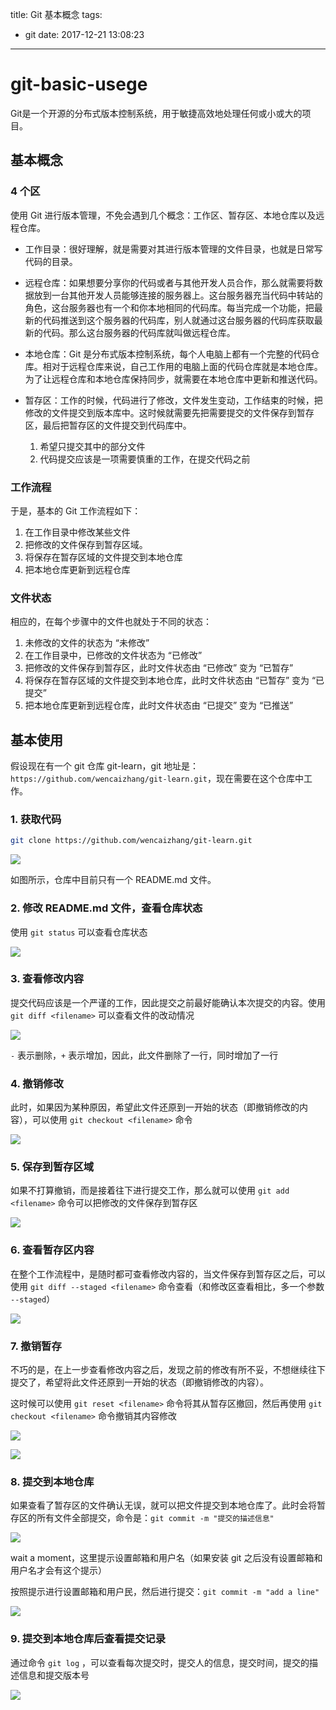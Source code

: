 title: Git 基本概念
tags:
  - git
date: 2017-12-21 13:08:23
---
# git-basic-usege

Git是一个开源的分布式版本控制系统，用于敏捷高效地处理任何或小或大的项目。

<!-- more -->

## 基本概念

### 4 个区
使用 Git 进行版本管理，不免会遇到几个概念：工作区、暂存区、本地仓库以及远程仓库。

+ 工作目录：很好理解，就是需要对其进行版本管理的文件目录，也就是日常写代码的目录。

+ 远程仓库：如果想要分享你的代码或者与其他开发人员合作，那么就需要将数据放到一台其他开发人员能够连接的服务器上。这台服务器充当代码中转站的角色，这台服务器也有一个和你本地相同的代码库。每当完成一个功能，把最新的代码推送到这个服务器的代码库，别人就通过这台服务器的代码库获取最新的代码。那么这台服务器的代码库就叫做远程仓库。

+ 本地仓库：Git 是分布式版本控制系统，每个人电脑上都有一个完整的代码仓库。相对于远程仓库来说，自己工作用的电脑上面的代码仓库就是本地仓库。为了让远程仓库和本地仓库保持同步，就需要在本地仓库中更新和推送代码。

+ 暂存区：工作的时候，代码进行了修改，文件发生变动，工作结束的时候，把修改的文件提交到版本库中。这时候就需要先把需要提交的文件保存到暂存区，最后把暂存区的文件提交到代码库中。
    1. 希望只提交其中的部分文件
    2. 代码提交应该是一项需要慎重的工作，在提交代码之前

### 工作流程
于是，基本的 Git 工作流程如下：

1. 在工作目录中修改某些文件
1. 把修改的文件保存到暂存区域。
1. 将保存在暂存区域的文件提交到本地仓库
1. 把本地仓库更新到远程仓库

### 文件状态
相应的，在每个步骤中的文件也就处于不同的状态：

1. 未修改的文件的状态为 “未修改”
1. 在工作目录中，已修改的文件状态为 “已修改”
1. 把修改的文件保存到暂存区，此时文件状态由 “已修改” 变为 “已暂存”
1. 将保存在暂存区域的文件提交到本地仓库，此时文件状态由 “已暂存” 变为 “已提交”
1. 把本地仓库更新到远程仓库，此时文件状态由 “已提交” 变为 “已推送”


## 基本使用

假设现在有一个 git 仓库 git-learn，git 地址是：`https://github.com/wencaizhang/git-learn.git`，现在需要在这个仓库中工作。

### 1. 获取代码
  ```bash
  git clone https://github.com/wencaizhang/git-learn.git
  ```
  ![](http://p2btijoky.bkt.clouddn.com/18-1-10/80220578.jpg)

  如图所示，仓库中目前只有一个 README.md 文件。

### 2. 修改 README.md 文件，查看仓库状态

  使用 `git status` 可以查看仓库状态

  ![](http://p2btijoky.bkt.clouddn.com/18-1-10/47205121.jpg)

### 3. 查看修改内容

  提交代码应该是一个严谨的工作，因此提交之前最好能确认本次提交的内容。使用 `git diff <filename>` 可以查看文件的改动情况

  ![](http://p2btijoky.bkt.clouddn.com/18-1-10/16799331.jpg)

  `-` 表示删除，`+` 表示增加，因此，此文件删除了一行，同时增加了一行

### 4. 撤销修改

  此时，如果因为某种原因，希望此文件还原到一开始的状态（即撤销修改的内容），可以使用 `git checkout <filename>` 命令

  ![](http://p2btijoky.bkt.clouddn.com/18-1-10/41078767.jpg)


### 5. 保存到暂存区域

  如果不打算撤销，而是接着往下进行提交工作，那么就可以使用 `git add <filename>` 命令可以把修改的文件保存到暂存区

  ![](http://p2btijoky.bkt.clouddn.com/18-1-10/13486792.jpg)

### 6. 查看暂存区内容

  在整个工作流程中，是随时都可查看修改内容的，当文件保存到暂存区之后，可以使用 `git diff --staged <filename>` 命令查看（和修改区查看相比，多一个参数 `--staged`）

  ![](http://p2btijoky.bkt.clouddn.com/18-1-10/89132551.jpg)

### 7. 撤销暂存

  不巧的是，在上一步查看修改内容之后，发现之前的修改有所不妥，不想继续往下提交了，希望将此文件还原到一开始的状态（即撤销修改的内容）。

  这时候可以使用 `git reset <filename>` 命令将其从暂存区撤回，然后再使用 `git checkout <filename>` 命令撤销其内容修改

  ![](http://p2btijoky.bkt.clouddn.com/18-1-10/36744410.jpg)

  ![](http://p2btijoky.bkt.clouddn.com/18-1-10/80992114.jpg)

### 8. 提交到本地仓库

  如果查看了暂存区的文件确认无误，就可以把文件提交到本地仓库了。此时会将暂存区的所有文件全部提交，命令是：`git commit -m "提交的描述信息"`

  ![](http://p2btijoky.bkt.clouddn.com/18-1-10/84984444.jpg)

  wait a moment，这里提示设置邮箱和用户名（如果安装 git 之后没有设置邮箱和用户名才会有这个提示）

  按照提示进行设置邮箱和用户民，然后进行提交：`git commit -m "add a line"`

  ![](http://p2btijoky.bkt.clouddn.com/18-1-10/8464693.jpg)

### 9. 提交到本地仓库后查看提交记录

  通过命令 `git log` ，可以查看每次提交时，提交人的信息，提交时间，提交的描述信息和提交版本号

  ![](http://p2btijoky.bkt.clouddn.com/18-1-10/36251546.jpg)